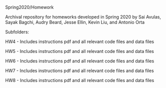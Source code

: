 Spring2020/Homework

Archival repository for homeworks developed in Spring 2020 by Sai Avulas, Sayak Bagchi, Audry Beard, Jesse Ellin, Kevin Liu, and Antonio Orta

Subfolders:

HW4 - Includes instructions pdf and all relevant code files and data files

HW5 - Includes instructions pdf and all relevant code files and data files

HW6 - Includes instructions pdf and all relevant code files and data files

HW7 - Includes instructions pdf and all relevant code files and data files

HW8 - Includes instructions pdf and all relevant code files and data files
